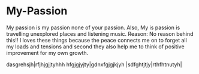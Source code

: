 # My-Passion
My passion is my passion none of your passion.
Also, My is passion is travelling unexplored places and listening music.
Reason: No reason behind this!! I loves these things because the peace connects me on to forget all my loads and tensions and second they also help me to think of positive improvement for my own growth.


dasgrehsjh|rfjhjgjjtyhhh
hfgjgjyjty|gdnxfgjgjkjyh
|sdfghtjtjy|rthfhtnutyh|
